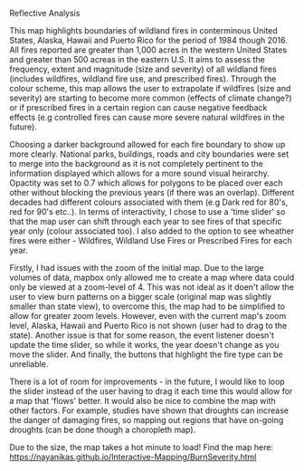 Reflective Analysis 

This map highlights boundaries of wildland fires in conterminous United States, Alaska, Hawaii and Puerto Rico for the period of 1984 though 2016. All fires reported are greater than 1,000 acres in the western United States and greater than 500 acreas in the eastern U.S. It aims to assess the frequency, extent and magnitude (size and severity) of all wildland fires (includes wildfires, wildland fire use, and prescribed fires). Through the colour scheme, this map allows the user to extrapolate if wildfires (size and severity) are starting to become more common (effects of climate change?) or if prescribed fires in a certain region can cause negative feedback effects (e.g controlled fires can cause more severe natural wildfires in the future). 

Choosing a darker background allowed for each fire boundary to show up more clearly. National parks, buildings, roads and city boundaries were set to merge into the background as it is not completely pertinent to the information displayed which allows for a more sound visual heirarchy. Opactity was set to 0.7 which allows for polygons to be placed over each other without blocking the previous years (if there was an overlap). Different decades had different colours associated with them (e.g Dark red for 80's, red for 90's etc..). In terms of interactivity, I chose to use a 'time slider' so that the map user can shift through each year to see fires of that specific year only (colour associated too). I also added to the option to see wheather fires were either - Wildfires, Wildland Use Fires or Prescribed Fires for each year. 

Firstly, I had issues with the zoom of the initial map. Due to the large volumes of data, mapbox only allowed me to create a map where data could only be viewed at a zoom-level of 4. This was not ideal as it doen't allow the user to view burn patterns on a bigger scale (original map was slightly smaller than state view), to overcome this, the map had to be simplified to allow for greater zoom levels. However, even with the current map's zoom level, Alaska, Hawaii and Puerto Rico is not shown (user had to drag to the state). Another issue is that for some reason, the event listener doesn't update the time slider, so while it works, the year doesn't change as you move the slider. And finally, the buttons that highlight the fire type can be unreliable. 

There is a lot of room for improvements - in the future, I would like to loop the slider instead of the user having to drag it each time this would allow for a map that 'flows' better. It would also be nice to combine the map with other factors. For example, studies have shown that droughts can increase the danger of damaging fires, so mapping out regions that have on-going droughts (can be done though a choropleth map). 


Due to the size, the map takes a hot minute to load!
Find the map here: https://nayanikas.github.io/Interactive-Mapping/BurnSeverity.html
